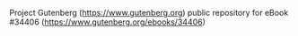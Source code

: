 Project Gutenberg (https://www.gutenberg.org) public repository for eBook #34406 (https://www.gutenberg.org/ebooks/34406)
